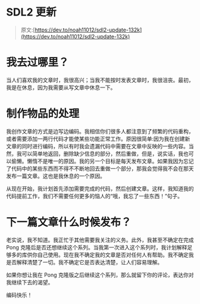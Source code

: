# SDL2 更新

> 原文:[https://dev.to/noah11012/sdl2-update-132k](https://dev.to/noah11012/sdl2-update-132k)

# [](#where-have-i-been)我去过哪里？

当人们喜欢我的文章时，我很高兴；当我不能按时发表文章时，我很沮丧。最初，我是在休息，因为我需要从写文章中休息一下。

# [](#the-processing-of-making-articles)制作物品的处理

我创作文章的方式是边写边编码。我相信你们很多人都注意到了频繁的代码重构，或者需要添加一两行代码才能使某些功能正常工作。原因很简单:因为我在创建新文章的同时进行编码，所以有时我会遗漏代码中需要在文章中反映的一些内容。当然，我可以简单地返回，删除缺少信息的部分，然后重做，但是，说实话，我也可以偷懒。懒惰不是唯一的原因。我的另一个目标是每天发布文章。如果我因为忘记了代码中的某些东西而不得不不断地回去重做一个部分，那我会觉得我不会在那天发布一篇文章。这也是我休息的一个原因。

从现在开始，我计划首先添加需要完成的代码，然后创建文章。这样，我知道我的代码提前工作，我们不需要任何更多的恼人的“哦，我忘了一些东西！”句子。

# [](#when-is-the-next-article-going-to-be-released)下一篇文章什么时候发布？

老实说，我不知道。我正忙于其他需要我关注的义务。此外，我甚至不确定在完成 Pong 克隆后是否还想继续这个系列。当我第一次进入这个系列时，我计划解释足够多的库供你自己使用。现在我不确定我的文章是否对任何人有帮助。我不确定我是否解释清楚了一切。我不确定它是否表达清楚，让人们容易理解。

如果你想让我在 Pong 克隆版之后继续这个系列，那么就留下你的评论，表达你对我继续下去的渴望。

编码快乐！